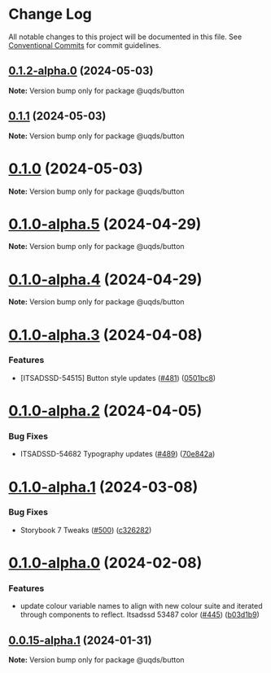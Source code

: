 # Change Log

All notable changes to this project will be documented in this file.
See [Conventional Commits](https://conventionalcommits.org) for commit guidelines.

## [0.1.2-alpha.0](https://github.com/uq-its-ss/design-system/compare/@uqds/button@0.1.0-alpha.5...@uqds/button@0.1.2-alpha.0) (2024-05-03)

**Note:** Version bump only for package @uqds/button

## [0.1.1](https://github.com/uq-its-ss/design-system/compare/@uqds/button@0.1.0-alpha.5...@uqds/button@0.1.1) (2024-05-03)

**Note:** Version bump only for package @uqds/button

# [0.1.0](https://github.com/uq-its-ss/design-system/compare/@uqds/button@0.1.0-alpha.5...@uqds/button@0.1.0) (2024-05-03)

**Note:** Version bump only for package @uqds/button

# [0.1.0-alpha.5](https://github.com/uq-its-ss/design-system/compare/@uqds/button@0.1.0-alpha.4...@uqds/button@0.1.0-alpha.5) (2024-04-29)

**Note:** Version bump only for package @uqds/button

# [0.1.0-alpha.4](https://github.com/uq-its-ss/design-system/compare/@uqds/button@0.1.0-alpha.3...@uqds/button@0.1.0-alpha.4) (2024-04-29)

**Note:** Version bump only for package @uqds/button

# [0.1.0-alpha.3](https://github.com/uq-its-ss/design-system/compare/@uqds/button@0.1.0-alpha.2...@uqds/button@0.1.0-alpha.3) (2024-04-08)

### Features

- [ITSADSSD-54515] Button style updates ([#481](https://github.com/uq-its-ss/design-system/issues/481)) ([0501bc8](https://github.com/uq-its-ss/design-system/commit/0501bc8f5109b5331d359c38189cae147da7805d))

# [0.1.0-alpha.2](https://github.com/uq-its-ss/design-system/compare/@uqds/button@0.1.0-alpha.1...@uqds/button@0.1.0-alpha.2) (2024-04-05)

### Bug Fixes

- ITSADSSD-54682 Typography updates ([#489](https://github.com/uq-its-ss/design-system/issues/489)) ([70e842a](https://github.com/uq-its-ss/design-system/commit/70e842a1552cddc9c63452ae63bae91b380f420b))

# [0.1.0-alpha.1](https://github.com/uq-its-ss/design-system/compare/@uqds/button@0.1.0-alpha.0...@uqds/button@0.1.0-alpha.1) (2024-03-08)

### Bug Fixes

- Storybook 7 Tweaks ([#500](https://github.com/uq-its-ss/design-system/issues/500)) ([c326282](https://github.com/uq-its-ss/design-system/commit/c32628230f63775c1e9212a9f8c272d4a88c520a))

# [0.1.0-alpha.0](https://github.com/uq-its-ss/design-system/compare/@uqds/button@0.0.15-alpha.1...@uqds/button@0.1.0-alpha.0) (2024-02-08)

### Features

- update colour variable names to align with new colour suite and iterated through components to reflect. Itsadssd 53487 color ([#445](https://github.com/uq-its-ss/design-system/issues/445)) ([b03d1b9](https://github.com/uq-its-ss/design-system/commit/b03d1b9a7944f4552750706b276405b0988abf90))

## [0.0.15-alpha.1](https://github.com/uq-its-ss/design-system/compare/@uqds/button@0.0.15-alpha.0...@uqds/button@0.0.15-alpha.1) (2024-01-31)

**Note:** Version bump only for package @uqds/button
